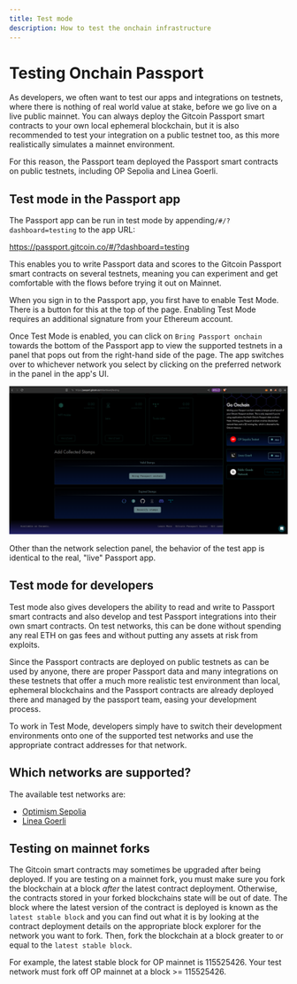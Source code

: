 ```yaml
---
title: Test mode
description: How to test the onchain infrastructure
---
```


# Testing Onchain Passport

As developers, we often want to test our apps and integrations on testnets, where there is nothing of real world value at stake, before we go live on a live public mainnet. You can always deploy the Gitcoin Passport smart contracts to your own local ephemeral blockchain, but it is also recommended to test your integration on a public testnet too, as this more realistically simulates a mainnet environment.

For this reason, the Passport team deployed the Passport smart contracts on public testnets, including OP Sepolia and Linea Goerli.

## Test mode in the Passport app

The Passport app can be run in test mode by appending`/#/?dashboard=testing` to the app URL:

https://passport.gitcoin.co/#/?dashboard=testing

This enables you to write Passport data and scores to the Gitcoin Passport smart contracts on several testnets, meaning you can experiment and get comfortable with the flows before trying it out on Mainnet. 

When you sign in to the Passport app, you first have to enable Test Mode. There is a button for this at the top of the page. Enabling Test Mode requires an additional signature from your Ethereum account.
 
Once Test Mode is enabled, you can click on `Bring Passport onchain` towards the bottom of the Passport app to view the supported testnets in a panel that pops out from the right-hand side of the page. The app switches over to whichever network you select by clicking on the preferred network in the panel in the app's UI.

![Test mode UI](../../../public/test-mode-app.png)

Other than the network selection panel, the behavior of the test app is identical to the real, "live" Passport app.


## Test mode for developers

Test mode also gives developers the ability to read and write to Passport smart contracts and also develop and test Passport integrations into their own smart contracts. On test networks, this can be done without spending any real ETH on gas fees and without putting any assets at risk from exploits.

Since the Passport contracts are deployed on public testnets as can be used by anyone, there are proper Passport data and many integrations on these testnets that offer a much more realistic test environment than local, ephemeral blockchains and the Passport contracts are already deployed there and managed by the passport team, easing your development process.

To work in Test Mode, developers simply have to switch their development environments onto one of the supported test networks and use the appropriate contract addresses for that network.


## Which networks are supported?

The available test networks are:

- [Optimism Sepolia](https://sepolia-optimism.etherscan.io/)
- [Linea Goerli](https://docs.linea.build/)


## Testing on mainnet forks

The Gitcoin smart contracts may sometimes be upgraded after being deployed. If you are testing on a mainnet fork, you must make sure you fork the blockchain at a block *after* the latest contract deployment. Otherwise, the contracts stored in your forked blockchains state will be out of date. The block where the latest version of the contract is deployed is known as the `latest stable block` and you can find out what it is by looking at the contract deployment details on the appropriate block explorer for the network you want to fork. Then, fork the blockchain at a block greater to or equal to the `latest stable block`. 

For example, the latest stable block for OP mainnet is 115525426. Your test network must fork off OP mainnet at a block >= 115525426.
